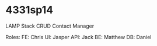 # 4331sp14
LAMP Stack CRUD Contact Manager

Roles:
FE:     Chris
UI:     Jasper
API:    Jack
BE:     Matthew
DB:     Daniel